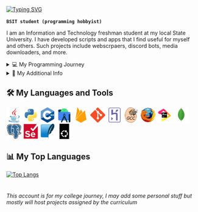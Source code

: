 [![Typing SVG](https://readme-typing-svg.demolab.com?font=Fira+Code&size=25&pause=1000&color=1EF74B&center=true&vCenter=true&random=false&width=435&lines=Welcome+to+Jamberu's+Profile)](https://git.io/typing-svg)



**`BSIT student (programming hobbyist)`**

  I am an Information and Technology freshman student at my local State University. I have developed scripts and apps that I find useful for myself and others. Such projects include webscrpaers, discord bots, media downloaders, and more.

<details>
   <summary> 💻 My Programming Journey </summary>

> I have prior experience with programming before entering college. I started around 10th grade (year 2020) right at the start of the pandemic. I then dabbled into Discord and met a friend who develops discord bots and thought that I should also try doing that for fun. I looked into it and fell down the rabbit hole. Here and there, I develop bots that have their own niche and whatnot and this is where I discovered databases and utilized them for my bots. With my bots being set, I published them for the public to use. Some were invited to 10 or so guilds, others were not. I got bored in maintaining them and dropped everything off and quit programming as a whole after some months. After almost 2 years, I came back and looked outside the realm of Discord and did my own stuff. I developed projects that scrapes the web and such, found tools that can help me with my day to day, and more. Then I also got bored and quit after some weeks. Right at the end of high school, I thought to myself that maybe I should return and pursue programming as my career and not just a hobby. Now, I am studying Information and Technology with hopes of making this fleeting thought I had come to life. Whilst my current journey in my course is somewhat disappointing, I still have my hopes up in the upcoming years. 

</details>  

<details>
   <summary> 🧑 My Additional Info </summary>

- I am currently 18 years old
- I like R&B music, some rap, home, and soul
- I like cats and dogs, but mainly cats
- <details>
      <summary> I play games </summary>
    
    Online:
    - Honkai: Star Rail
    - Mobile Legends
      
    Offline:
    - Yakuza Series
    - Dead Cells
    - Pokemon
    - Risk of Rain
    - Persona Series
    - Astral Chain
      </details>
</details>  


## 🛠️ My Languages and Tools
  
<p align='left'>
  <img alt="Java" src="https://github.com/devicons/devicon/blob/master/icons/java/java-original.svg" width=40 height=40>
  <img alt="Python" src="https://github.com/devicons/devicon/blob/master/icons/python/python-original.svg" width=40 height=40>
  <img alt="C++" src="https://github.com/devicons/devicon/blob/master/icons/cplusplus/cplusplus-original.svg" width=40 height=40>
  <img alt="Android Studio" src="https://github.com/devicons/devicon/blob/master/icons/androidstudio/androidstudio-original.svg" width=40 height=40>
  <img alt="Firebase" src="https://github.com/devicons/devicon/blob/master/icons/firebase/firebase-plain.svg" width=40 height=40>
  <img alt="Git" src="https://github.com/devicons/devicon/blob/master/icons/git/git-original.svg" width=40 height=40>
  <img alt="Heroku" src="https://github.com/devicons/devicon/blob/master/icons/heroku/heroku-original.svg" width=40 height=40>
  <img alt="GCC" src="https://github.com/devicons/devicon/blob/master/icons/gcc/gcc-original.svg" width=40 height=40>
  <img alt="Firefox" src="https://github.com/devicons/devicon/blob/master/icons/firefox/firefox-original.svg" width=40 height=40>
  <img alt="Jetbrains" src="https://github.com/devicons/devicon/blob/master/icons/jetbrains/jetbrains-original.svg" width=40 height=40>
  <img alt="MongoDB" src="https://github.com/devicons/devicon/blob/master/icons/mongodb/mongodb-original.svg" width=40 height=40>
  <img alt="Postgres" src="https://github.com/devicons/devicon/blob/master/icons/postgresql/postgresql-original.svg" width=40 height=40>
  <img alt="Selenium" src="https://github.com/devicons/devicon/blob/master/icons/selenium/selenium-original.svg" width=40 height=40>
  <img alt="SQLite" src="https://github.com/devicons/devicon/blob/master/icons/sqlite/sqlite-original.svg" width=40 height=40>
  <img alt="Ubuntu" src="https://github.com/devicons/devicon/blob/master/icons/ubuntu/ubuntu-plain.svg" width=40 height=40>
</p>

## 📊 My Top Languages

[![Top Langs](https://github-readme-stats-git-masterrstaa-rickstaa.vercel.app/api/top-langs/?username=jamberu&theme=dracula)](https://github.com/anuraghazra/github-readme-stats)


#
*This account is for my college journey, I may add some personal stuff but mostly will host projects assigned by the curriculum*


